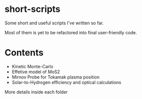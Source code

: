 # short-scripts
Some short and useful scripts I've written so far. 

Most of them is yet to be refactored into final user-friendly code.

# Contents

* Kinetic Monte-Carlo
* Effetive model of MoS2
* Mirnov Probe for Tokamak plasma position
* Solar-to-Hydrogen efficiency and optical calculations

More details inside each folder
